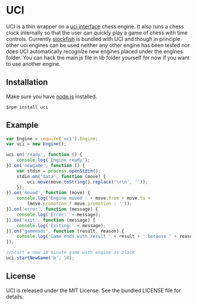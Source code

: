 UCI
===

UCI is a thin wrapper on a
[uci interface](http://en.wikipedia.org/wiki/Universal_Chess_Interface)
chess engine. It also runs a chess clock internally so that the user
can quickly play a game of chess with time controls. Currently
[stockfish](http://stockfishchess.org/) is bundled with UCI and though
in principle other uci engines can be used neither any other engine
has been tested nor does UCI automatically recognize new engines
placed under the engines folder. You can hack the main.js file in lib
folder yourself for now if you want to use another engine.

## Installation
Make sure you have [node.js](http://nodejs.org/) installed.

    $npm install uci

## Example
```js
var Engine = require('uci').Engine;
var uci = new Engine();

uci.on('ready', function () {
    console.log('Engine ready');
}).on('newgame', function () {
    var stdin = process.openStdin();
    stdin.on('data', function (move) {
        uci.move(move.toString().replace('\r\n', ''));
    });
}).on('moved', function (move) {
    console.log('Engine moved ' + move.from + move.to + 
    	(move.promotion ? move.promotion : ''));
}).on('error', function (message) {
    console.log('Error:' + message);
}).on('exit', function (message) {
    console.log('Exiting:' + message);
}).on('gameends', function (result, reason) {
    console.log('Game ends with result ' + result + ' because ' + reason);
});

//Start a new 10 minute game with engine as black
uci.startNewGame('b', 10);
```

## License

UCI is released under the MIT License. See the bundled LICENSE file for
details.
